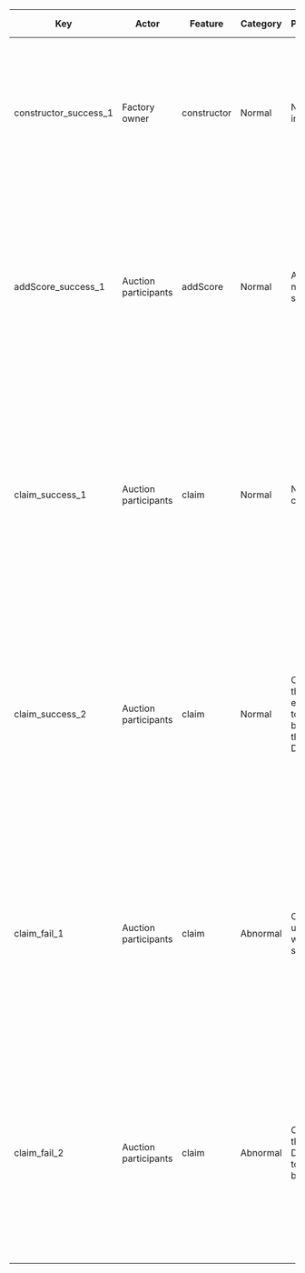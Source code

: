 | Key                   | Actor                | Feature     | Category | Perspective                                                     | Prerequisite                                                                                                                                                                                                          | Procedure                                                                                                                                                                                                                   | Inputs                                                                                                             | Expected behavior                                                                                                             |
|-----------------------|----------------------|-------------|----------|-----------------------------------------------------------------|-----------------------------------------------------------------------------------------------------------------------------------------------------------------------------------------------------------------------|-----------------------------------------------------------------------------------------------------------------------------------------------------------------------------------------------------------------------------|--------------------------------------------------------------------------------------------------------------------|-------------------------------------------------------------------------------------------------------------------------------|
| constructor_success_1 | Factory owner        | constructor | Normal   | Normal initialization                                           | 1. The Factory is deployed.<br/>2. There is an arbitrary ERC20 token T.                                                                                                                                               | 1. Deploy the Distributor at any address.<br/>2. Call the factory.<br/>3. Call the token.                                                                                                                                   | factory_: {Factory address}<br/>token_: {Token T address}                                                          | 1. The transaction is successful.<br/>2. The address of the factory can be obtained.<br/>3. The address of T can be obtained. |
| addScore_success_1    | Auction participants | addScore    | Normal   | Adding normal scores                                            | 1. A Distributor with Factory F and token T set up has been deployed.<br/>2. There is an Auction A registered in the rewardScorers of F.<br/>3. There is an addr1 with sufficient ETH balance.                        | 1. Bid on A from addr1.<br/>2. End A in a successful state.<br/>3. Call A's claim at addr1.<br/>4. Call Distributor's rewardScores.<br/>5. Call A's withdrawRaisedETH at F's owner.<br/>6. Call Distributor's rewardScores. | """<br/>1. 1e18<br/><br/>3. <br/>participant: addr1<br/>recipient: addr1<br/><br/>4. addr1<br/><br/>6. {F's owner} | 1. In step 4, 100 * 1e18 is returned.<br/>2. In step 6, 100 * 1e18 is returned.                                               |
| claim_success_1       | Auction participants | claim       | Normal   | Normal complaint                                                | 1. A Distributor with Factory F and token T set up has been deployed.<br/>2. There is an addr1 in the state of the Distributor with rewardScores of 100 * 1e18.<br/>3. The Distributor has sufficient T balance.      | 1. Call the claim function of the Distributor from addr1.<br/>2. Call the rewardScores function of the Distributor.                                                                                                         | 2. address1                                                                                                        | 1. In step 1, T of 100 * 1e18 is sent from Distributor to addr1.<br/>2. In step 2, 0 is returned.                             |
| claim_success_2       | Auction participants | claim       | Normal   | Claim when there is not enough token balance in the Distributor | 1. A Distributor with Factory F and token T set up has been deployed.<br/>2. There is an addr1 in the state of the Distributor with rewardScores of 100 * 1e18.<br/>3. The T balance of the Distributor is 50 * 1e18. | 1. Call the claim function of the Distributor from addr1.<br/>2. Call the rewardScores function of the Distributor.                                                                                                         | 2. address1                                                                                                        | 1. In step 1, T of 50 * 1e18 is sent from Distributor to addr1.<br/>2. In step 2, 0 is returned.                              |
| claim_fail_1          | Auction participants | claim       | Abnormal | Claims from users without a score                               | 1. A Distributor with Factory F and token T set up has been deployed.<br/>2. There is an addr1 in a state where the rewardScores of the Distributor are 0.<br/>3. The Distributor has a sufficient balance of T.      | Call the claim of the Distributor from addr1.                                                                                                                                                                               |                                                                                                                    | 1. The transaction will revert with the following message: "Not eligible to get rewarded."                                    |
| claim_fail_2          | Auction participants | claim       | Abnormal | Claim when the Distributor's token balance is 0                 | 1. A Distributor with Factory F and token T set up has been deployed.<br/>2. There is an addr1 in the state of the Distributor with rewardScores of 100 * 1e18.<br/>3. The T balance of the Distributor is 0.         | Call the claim of the Distributor from addr1.                                                                                                                                                                               |                                                                                                                    | 1. The transaction will revert with the following message: "No reward available."                                             |